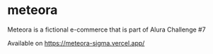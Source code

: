 # meteora
Meteora is a fictional e-commerce that is part of Alura Challenge #7

Available on https://meteora-sigma.vercel.app/
